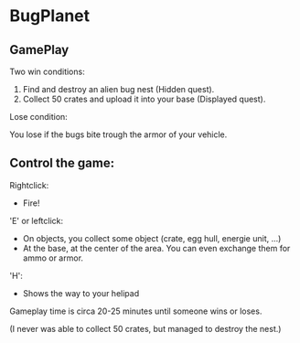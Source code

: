 # BugPlanet


## GamePlay

Two win conditions:

1) Find and destroy an alien bug nest (Hidden quest).
2) Collect 50 crates and upload it into your base (Displayed quest).

Lose condition:

You lose if the bugs bite trough the armor of your vehicle.


## Control the game:

Rightclick:

- Fire!

'E' or leftclick:

- On objects, you collect some object (crate, egg hull, energie unit, ...)
- At the base, at the center of the area. You can even exchange them for ammo or armor.

'H':

- Shows the way to your helipad


Gameplay time is circa 20-25 minutes until someone wins or loses. 

(I never was able to collect 50 crates, but managed to destroy the nest.)
